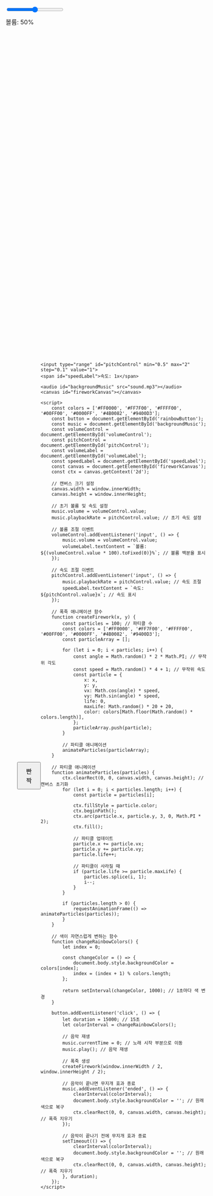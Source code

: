 <!DOCTYPE html>
<html lang="ko">
<head>
    <meta charset="UTF-8">
    <meta name="viewport" content="width=device-width, initial-scale=1.0">
    <title>무지개 빤짝과 폭죽</title>
    <style>
        body {
            display: flex;
            justify-content: center; /* 가로 중앙 정렬 */
            align-items: center; /* 세로 중앙 정렬 */
            height: 100vh; /* 화면 전체 높이 */
            margin: 0; /* 기본 여백 제거 */
            position: relative; /* 상대적 위치 설정 */
            overflow: hidden; /* 폭죽이 화면 밖으로 나가는 것을 방지 */
        }
        button {
            padding: 10px 20px; /* 버튼 크기 조정 */
            font-size: 16px; /* 글자 크기 조정 */
            cursor: pointer; /* 마우스 커서 변경 */
        }
        #volumeControl, #pitchControl {
            position: absolute; /* 절대 위치 */
            top: 20px; /* 위쪽에서 20px */
            width: 150px; /* 슬라이더 폭 조정 */
        }
        #volumeControl {
            left: 20px; /* 왼쪽에서 20px */
        }
        #pitchControl {
            left: 180px; /* 볼륨 슬라이더 옆에 위치 */
        }
        #volumeLabel, #speedLabel {
            position: absolute; /* 절대 위치 */
            font-size: 16px; /* 글자 크기 조정 */
        }
        #volumeLabel {
            top: 50px; /* 볼륨 레이블 위치 */
            left: 20px; /* 왼쪽에서 20px */
        }
        #speedLabel {
            top: 50px; /* 속도 레이블 위치 */
            left: 180px; /* 볼륨 슬라이더 옆에 위치 */
        }
        canvas {
            position: absolute; /* 폭죽을 그리기 위한 캔버스 */
            top: 0;
            left: 0;
            pointer-events: none; /* 캔버스 클릭 방지 */
        }
    </style>
</head>
<body>
    <button id="rainbowButton">빤짝</button>
    <input type="range" id="volumeControl" min="0" max="1" step="0.01" value="0.5">
    <span id="volumeLabel">볼륨: 50%</span>
    
    <input type="range" id="pitchControl" min="0.5" max="2" step="0.1" value="1">
    <span id="speedLabel">속도: 1x</span>

    <audio id="backgroundMusic" src="sound.mp3"></audio>
    <canvas id="fireworkCanvas"></canvas>

    <script>
        const colors = ['#FF0000', '#FF7F00', '#FFFF00', '#00FF00', '#0000FF', '#4B0082', '#9400D3'];
        const button = document.getElementById('rainbowButton');
        const music = document.getElementById('backgroundMusic');
        const volumeControl = document.getElementById('volumeControl');
        const pitchControl = document.getElementById('pitchControl');
        const volumeLabel = document.getElementById('volumeLabel');
        const speedLabel = document.getElementById('speedLabel');
        const canvas = document.getElementById('fireworkCanvas');
        const ctx = canvas.getContext('2d');

        // 캔버스 크기 설정
        canvas.width = window.innerWidth;
        canvas.height = window.innerHeight;

        // 초기 볼륨 및 속도 설정
        music.volume = volumeControl.value;
        music.playbackRate = pitchControl.value; // 초기 속도 설정

        // 볼륨 조절 이벤트
        volumeControl.addEventListener('input', () => {
            music.volume = volumeControl.value;
            volumeLabel.textContent = `볼륨: ${(volumeControl.value * 100).toFixed(0)}%`; // 볼륨 백분율 표시
        });

        // 속도 조절 이벤트
        pitchControl.addEventListener('input', () => {
            music.playbackRate = pitchControl.value; // 속도 조절
            speedLabel.textContent = `속도: ${pitchControl.value}x`; // 속도 표시
        });

        // 폭죽 애니메이션 함수
        function createFirework(x, y) {
            const particles = 100; // 파티클 수
            const colors = ['#FF0000', '#FF7F00', '#FFFF00', '#00FF00', '#0000FF', '#4B0082', '#9400D3'];
            const particleArray = [];

            for (let i = 0; i < particles; i++) {
                const angle = Math.random() * 2 * Math.PI; // 무작위 각도
                const speed = Math.random() * 4 + 1; // 무작위 속도
                const particle = {
                    x: x,
                    y: y,
                    vx: Math.cos(angle) * speed,
                    vy: Math.sin(angle) * speed,
                    life: 0,
                    maxLife: Math.random() * 20 + 20,
                    color: colors[Math.floor(Math.random() * colors.length)],
                };
                particleArray.push(particle);
            }

            // 파티클 애니메이션
            animateParticles(particleArray);
        }

        // 파티클 애니메이션
        function animateParticles(particles) {
            ctx.clearRect(0, 0, canvas.width, canvas.height); // 캔버스 초기화
            for (let i = 0; i < particles.length; i++) {
                const particle = particles[i];

                ctx.fillStyle = particle.color;
                ctx.beginPath();
                ctx.arc(particle.x, particle.y, 3, 0, Math.PI * 2);
                ctx.fill();

                // 파티클 업데이트
                particle.x += particle.vx;
                particle.y += particle.vy;
                particle.life++;

                // 파티클이 사라질 때
                if (particle.life >= particle.maxLife) {
                    particles.splice(i, 1);
                    i--;
                }
            }

            if (particles.length > 0) {
                requestAnimationFrame(() => animateParticles(particles));
            }
        }

        // 색이 자연스럽게 변하는 함수
        function changeRainbowColors() {
            let index = 0;

            const changeColor = () => {
                document.body.style.backgroundColor = colors[index];
                index = (index + 1) % colors.length;
            };

            return setInterval(changeColor, 1000); // 1초마다 색 변경
        }

        button.addEventListener('click', () => {
            let duration = 15000; // 15초
            let colorInterval = changeRainbowColors();

            // 음악 재생
            music.currentTime = 0; // 노래 시작 부분으로 이동
            music.play(); // 음악 재생

            // 폭죽 생성
            createFirework(window.innerWidth / 2, window.innerHeight / 2);

            // 음악이 끝나면 무지개 효과 종료
            music.addEventListener('ended', () => {
                clearInterval(colorInterval);
                document.body.style.backgroundColor = ''; // 원래 색으로 복구
                ctx.clearRect(0, 0, canvas.width, canvas.height); // 폭죽 지우기
            });

            // 음악이 끝나기 전에 무지개 효과 종료
            setTimeout(() => {
                clearInterval(colorInterval);
                document.body.style.backgroundColor = ''; // 원래 색으로 복구
                ctx.clearRect(0, 0, canvas.width, canvas.height); // 폭죽 지우기
            }, duration);
        });
    </script>
</body>
</html>
